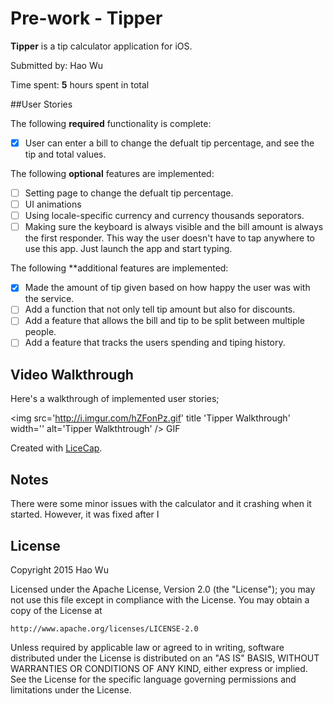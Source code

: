 # Pre-work - Tipper

**Tipper** is a tip calculator application for iOS.

Submitted by: Hao Wu

Time spent: **5** hours spent in total

##User Stories 

The following **required** functionality is complete:
* [x] User can enter a bill to change the defualt tip percentage, and see the tip and total values.

The following **optional** features are implemented:
* [ ] Setting page to change the defualt tip percentage.
* [ ] UI animations
* [ ] Using locale-specific currency and currency thousands seporators. 
* [ ] Making sure the keyboard is always visible and the bill amount is always the first responder. This way the user doesn't have to tap anywhere to use this app. Just launch the app and start typing. 

The following **additional features are implemented:

- [x] Made the amount of tip given based on how happy the user was with the service.
- [ ] Add a function that not only tell tip amount but also for discounts.
- [ ] Add a feature that allows the bill and tip to be split between multiple people.
- [ ] Add a feature that tracks the users spending and tiping history.

## Video Walkthrough

Here's a walkthrough of implemented user stories;

<img src='http://i.imgur.com/hZFonPz.gif' title 'Tipper Walkthrough' width='' alt='Tipper Walkthtrough' /> GIF 

Created with [LiceCap](http://www.cockos.com/licecap/).

## Notes

There were some minor issues with the calculator and it crashing when it started. However, it was fixed after I 
## License 

Copyright 2015 Hao Wu

Licensed under the Apache License, Version 2.0 (the "License");
you may not use this file except in compliance with the License.
You may obtain a copy of the License at

    http://www.apache.org/licenses/LICENSE-2.0

Unless required by applicable law or agreed to in writing, software
distributed under the License is distributed on an "AS IS" BASIS,
WITHOUT WARRANTIES OR CONDITIONS OF ANY KIND, either express or implied.
See the License for the specific language governing permissions and
limitations under the License.
